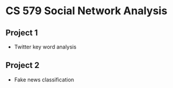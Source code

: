 # CS 579 Social Network Analysis

## Project 1
* Twitter key word analysis

## Project 2
* Fake news classification